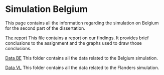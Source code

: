 # Simulation Belgium

This page contains all the information regarding the simulation on Belgium for the second part of the dissertation. 

[The report](https://github.com/kasperengelen/stride/blob/master/Simulatie%20Belgie/Report.pdf)
This file contains a report on our findings. It provides brief conclusions to the assignment and the graphs used to draw those conclusions.

[Data BE](https://github.com/kasperengelen/stride/tree/master/Simulatie%20Belgie/Belgie)
This folder contains all the data related to the Belgium simulation.

[Data VL](https://github.com/kasperengelen/stride/tree/master/Simulatie%20Belgie/Vlaanderen)
This folder contains all the data related to the Flanders simulation.
